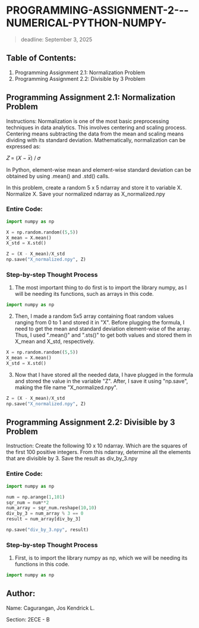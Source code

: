 # PROGRAMMING-ASSIGNMENT-2---NUMERICAL-PYTHON-NUMPY-
> deadline: September 3, 2025

## Table of Contents:
  1. Programming Assignment 2.1: Normalization Problem
  2. Programming Assignment 2.2: Divisible by 3 Problem

## Programming Assignment 2.1: Normalization Problem 
Instructions:
Normalization is one of the most basic preprocessing techniques in
data analytics. This involves centering and scaling process. Centering means subtracting the data from the
mean and scaling means dividing with its standard deviation. Mathematically, normalization can be
expressed as:

𝑍 = (𝑋 − 𝑥̅) / 𝜎

In Python, element-wise mean and element-wise standard deviation can be obtained by using .mean() and
.std() calls.

In this problem, create a random 5 x 5 ndarray and store it to variable X. Normalize X. Save your normalized
ndarray as X_normalized.npy

### Entire Code:
```python
import numpy as np

X = np.random.random((5,5)) 
X_mean = X.mean() 
X_std = X.std() 

Z = (X - X_mean)/X_std
np.save("X_normalized.npy", Z)
```
### Step-by-step Thought Process
1. The most important thing to do first is to import the library numpy, as I will be needing its functions, such as arrays in this code.
```python
import numpy as np
```
2. Then, I made a random 5x5 array containing float random values ranging from 0 to 1 and stored it in "X". Before plugging the formula, I need to get the mean and standard deviation element-wise of the array. Thus, I used ".mean()" and ".sts()" to get both values and stored them in X_mean and X_std, respectively.
```python
X = np.random.random((5,5)) 
X_mean = X.mean() 
X_std = X.std() 
```
3. Now that I have stored all the needed data, I have plugged in the formula and stored the value in the variable "Z". After, I save it using "np.save", making the file name "X_normalized.npy". 
```python
Z = (X - X_mean)/X_std
np.save("X_normalized.npy", Z)
```

## Programming Assignment 2.2: Divisible by 3 Problem
Instruction:
Create the following 10 x 10 ndarray. Which are the squares of the first 100 positive integers.
From this ndarray, determine all the elements that are divisible by 3. Save the result as div_by_3.npy

### Entire Code: 
```python
import numpy as np 

num = np.arange(1,101) 
sqr_num = num**2 
num_array = sqr_num.reshape(10,10) 
div_by_3 = num_array % 3 == 0 
result = num_array[div_by_3]

np.save("div_by_3.npy", result) 
```

### Step-by-step Thought Process
1. First, is to import the library numpy as np, which we will be needing its functions in this code.
```python
import numpy as np 
```


## Author:
Name: Cagurangan, Jos Kendrick L.

Section: 2ECE - B

